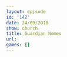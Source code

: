 ```yaml
---
layout: episode
id: '142'
date: 24/09/2018
show: church
title: Guardian Nomes
url: 
games: []
---
```

